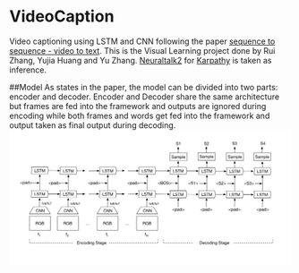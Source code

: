 # VideoCaption
Video captioning using LSTM and CNN following the paper [sequence to sequence - video to text](http://arxiv.org/abs/1505.00487). This is the Visual Learning project done by Rui Zhang, Yujia Huang and Yu Zhang. [Neuraltalk2](https://github.com/karpathy/neuraltalk2) for [Karpathy](https://github.com/karpathy) is taken as inference.

##Model
As states in the paper, the model can be divided into two parts: encoder and decoder. Encoder and Decoder share the same architecture but frames are fed into the framework and outputs are ignored during encoding while both frames and words get fed into the framework and output taken as final output during decoding.
![alt text](VideoCaption.jpg "Model")
